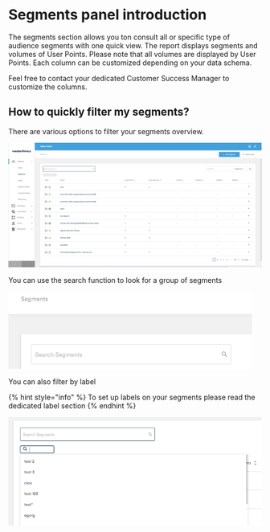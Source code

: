 # Segments panel introduction

The segments section allows you ton consult all or specific type of audience segments with one quick view. The report displays segments and volumes of User Points. Please note that all volumes are displayed by User Points. Each column can be customized depending on your data schema.

Feel free to contact your dedicated Customer Success Manager to customize the columns.

## How to quickly filter my segments?

There are various options to filter your segments overview.

![](../.gitbook/assets/image%20%2842%29.png)

You can use the search function to look for a group of segments

![](../.gitbook/assets/image%20%2843%29.png)

You can also filter by label

{% hint style="info" %}
To set up labels on your segments please read the dedicated label section
{% endhint %}

![](../.gitbook/assets/image%20%2844%29.png)

